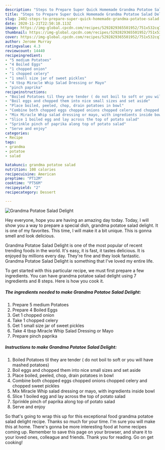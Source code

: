 ```yaml
---
description: "Steps to Prepare Super Quick Homemade Grandma Potatoe Salad Delight"
title: "Steps to Prepare Super Quick Homemade Grandma Potatoe Salad Delight"
slug: 2402-steps-to-prepare-super-quick-homemade-grandma-potatoe-salad-delight
date: 2020-11-21T22:50:10.113Z
image: https://img-global.cpcdn.com/recipes/5292829365501952/751x532cq70/grandma-potatoe-salad-delight-recipe-main-photo.jpg
thumbnail: https://img-global.cpcdn.com/recipes/5292829365501952/751x532cq70/grandma-potatoe-salad-delight-recipe-main-photo.jpg
cover: https://img-global.cpcdn.com/recipes/5292829365501952/751x532cq70/grandma-potatoe-salad-delight-recipe-main-photo.jpg
author: Jerome Murray
ratingvalue: 4.3
reviewcount: 14440
recipeingredient:
- "5 medium Potatoes"
- "4 Boiled Eggs"
- "1 chopped onion"
- "1 chopped celery"
- "1 small size jar of sweet pickles"
- "4 tbsp Miracle Whip Salad Dressing or Mayo"
- "pinch paprika"
recipeinstructions:
- "Boiled Potatoes til they are tender ( do not boil to soft or you will have mashed potatoes)"
- "Boil eggs and chopped them into nice small sizes and set aside"
- "Place boiled, peeled, chop, drain potatoes in bowl"
- "Combine both chopped eggs chopped onions chopped celery and chopped sweet pickles"
- "Mix Miracle Whip salad dressing or mayo, with ingredients inside bowl"
- "Slice 1 boiled egg and lay across the top of potato salad"
- "Sprinkle pinch of paprika along top of potato salad"
- "Serve and enjoy"
categories:
- Recipe
tags:
- grandma
- potatoe
- salad

katakunci: grandma potatoe salad 
nutrition: 108 calories
recipecuisine: American
preptime: "PT12M"
cooktime: "PT56M"
recipeyield: "2"
recipecategory: Dessert

---
```



![Grandma Potatoe Salad Delight](https://img-global.cpcdn.com/recipes/5292829365501952/751x532cq70/grandma-potatoe-salad-delight-recipe-main-photo.jpg)

Hey everyone, hope you are having an amazing day today. Today, I will show you a way to prepare a special dish, grandma potatoe salad delight. It is one of my favorites. This time, I will make it a bit unique. This is gonna smell and look delicious.

Grandma Potatoe Salad Delight is one of the most popular of recent trending foods in the world. It's easy, it is fast, it tastes delicious. It is enjoyed by millions every day. They're fine and they look fantastic. Grandma Potatoe Salad Delight is something that I've loved my entire life.




To get started with this particular recipe, we must first prepare a few ingredients. You can have grandma potatoe salad delight using 7 ingredients and 8 steps. Here is how you cook it.

<!--inarticleads1-->

##### The ingredients needed to make Grandma Potatoe Salad Delight:

1. Prepare 5 medium Potatoes
1. Prepare 4 Boiled Eggs
1. Get 1 chopped onion
1. Take 1 chopped celery
1. Get 1 small size jar of sweet pickles
1. Take 4 tbsp Miracle Whip Salad Dressing or Mayo
1. Prepare pinch paprika




<!--inarticleads2-->

##### Instructions to make Grandma Potatoe Salad Delight:

1. Boiled Potatoes til they are tender ( do not boil to soft or you will have mashed potatoes)
1. Boil eggs and chopped them into nice small sizes and set aside
1. Place boiled, peeled, chop, drain potatoes in bowl
1. Combine both chopped eggs chopped onions chopped celery and chopped sweet pickles
1. Mix Miracle Whip salad dressing or mayo, with ingredients inside bowl
1. Slice 1 boiled egg and lay across the top of potato salad
1. Sprinkle pinch of paprika along top of potato salad
1. Serve and enjoy




So that's going to wrap this up for this exceptional food grandma potatoe salad delight recipe. Thanks so much for your time. I'm sure you will make this at home. There's gonna be more interesting food at home recipes coming up. Remember to save this page on your browser, and share it to your loved ones, colleague and friends. Thank you for reading. Go on get cooking!

